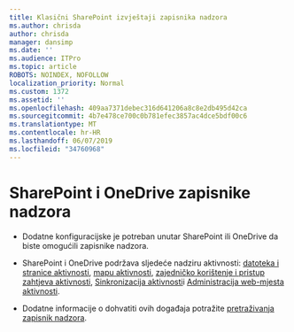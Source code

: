 ```yaml
---
title: Klasični SharePoint izvještaji zapisnika nadzora
ms.author: chrisda
author: chrisda
manager: dansimp
ms.date: ''
ms.audience: ITPro
ms.topic: article
ROBOTS: NOINDEX, NOFOLLOW
localization_priority: Normal
ms.custom: 1372
ms.assetid: ''
ms.openlocfilehash: 409aa7371debec316d641206a8c8e2db495d42ca
ms.sourcegitcommit: 4b7e478ce700c0b781efec3857ac4dce5bdf00c6
ms.translationtype: MT
ms.contentlocale: hr-HR
ms.lasthandoff: 06/07/2019
ms.locfileid: "34760968"
---
```

# <a name="sharepoint-and-onedrive-audit-logs"></a>SharePoint i OneDrive zapisnike nadzora

- Dodatne konfiguracijske je potreban unutar SharePoint ili OneDrive da biste omogućili zapisnike nadzora.

- SharePoint i OneDrive podržava sljedeće nadziru aktivnosti: [datoteka i stranice aktivnosti](https://docs.microsoft.com/office365/securitycompliance/search-the-audit-log-in-security-and-compliance#file-and-page-activities), [mapu aktivnosti](https://docs.microsoft.com/office365/securitycompliance/search-the-audit-log-in-security-and-compliance#folder-activities), [zajedničko korištenje i pristup zahtjeva aktivnosti](https://docs.microsoft.com/office365/securitycompliance/search-the-audit-log-in-security-and-compliance#sharing-and-access-request-activities), [Sinkronizacija aktivnosti](https://docs.microsoft.com/office365/securitycompliance/search-the-audit-log-in-security-and-compliance#synchronization-activities)i [Administracija web-mjesta aktivnosti](https://docs.microsoft.com/office365/securitycompliance/search-the-audit-log-in-security-and-compliance#site-administration-activities).

- Dodatne informacije o dohvatiti ovih događaja potražite [pretraživanja zapisnik nadzora](https://docs.microsoft.com/office365/securitycompliance/search-the-audit-log-in-security-and-compliance#search-the-audit-log).